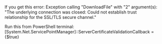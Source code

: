 If you get this error:
Exception calling "DownloadFile" with "2" argument(s): "The underlying connection was closed: Could not establish trust relationship for 
the SSL/TLS secure channel."

Run this from PowerShell terminal:  [System.Net.ServicePointManager]::ServerCertificateValidationCallback = {$true}